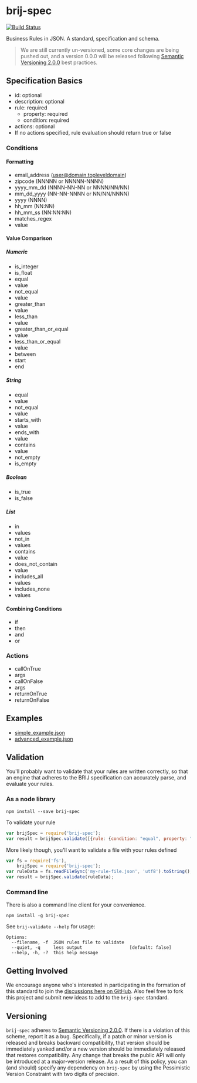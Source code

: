 # brij-spec

[![Build Status](https://travis-ci.org/LinuxBozo/brij-spec.svg?branch=master)](https://travis-ci.org/LinuxBozo/brij-spec)

Business Rules in JSON. A standard, specification and schema.

> We are still currently un-versioned, some core changes are being pushed out, and a version 0.0.0 will be released following [Semantic Versioning 2.0.0](SemVer.org) best practices.

## Specification Basics

 - id: optional
 - description: optional
 - rule: required
    - property: required
    - condition: required
 - actions: optional
 - If no actions specified, rule evaluation should return true or false

### Conditions
#### Formatting

 - email_address (user@domain.topleveldomain)
 - zipcode (NNNNN or NNNNN-NNNN)
 - yyyy_mm_dd (NNNN-NN-NN or NNNN/NN/NN)
 - mm_dd_yyyy (NN-NN-NNNN or NN/NN/NNNN)
 - yyyy (NNNN)
 - hh_mm (NN:NN)
 - hh_mm_ss (NN:NN:NN)
 - matches_regex
  - value

#### Value Comparison

##### Numeric

 - is_integer
 - is_float
 - equal
  - value
 - not_equal
  - value
 - greater_than
  - value
 - less_than
  - value
 - greater_than_or_equal
  - value
 - less_than_or_equal
  - value
 - between
  - start
  - end

##### String

 - equal
  - value
 - not_equal
  - value
 - starts_with
  - value
 - ends_with
  - value
 - contains
  - value
 - not_empty
 - is_empty

##### Boolean

 - is_true
 - is_false

##### List

 - in
  - values
 - not_in
  - values
 - contains
  - value
 - does_not_contain
  - value
 - includes_all
  - values
 - includes_none
  - values

#### Combining Conditions

 - if
 - then
 - and
 - or

### Actions

 - callOnTrue
  - args
 - callOnFalse
  - args
 - returnOnTrue
 - returnOnFalse

## Examples

 - [simple_example.json](raw/master/simple_example.json)
 - [advanced_example.json](raw/master/advanced_example.json)

## Validation

You'll probably want to validate that your rules are written correctly, so that an engine that adheres to the BRIJ specification can accurately parse, and evaluate your rules.

### As a node library

```shell
npm install --save brij-spec
```

To validate your rule
```javascript
var brijSpec = require('brij-spec');
var result = brijSpec.validate([{rule: {condition: "equal", property: "myProp"}}]);
```

More likely though, you'll want to validate a file with your rules defined
```javascript
var fs = require('fs'),
    brijSpec = require('brij-spec');
var ruleData = fs.readFileSync('my-rule-file.json', 'utf8').toString();
var result = brijSpec.validate(ruleData);
```

### Command line

There is also a command line client for your convenience.

```shell
npm install -g brij-spec
```

See `brij-validate --help` for usage:

```shell
Options:
  --filename, -f  JSON rules file to validate
  --quiet, -q     less output                  [default: false]
  --help, -h, -?  this help message
```

## Getting Involved
We encourage anyone who's interested in participating in the formation of this standard to join the [discussions here on GitHub](issues). Also feel free to fork this project and submit new ideas to add to the `brij-spec` standard.

## Versioning
`brij-spec` adheres to [Semantic Versioning 2.0.0](SemVer.org). If there is a violation of this scheme, report it as a bug. Specifically, if a patch or minor version is released and breaks backward compatibility, that version should be immediately yanked and/or a new version should be immediately released that restores compatibility. Any change that breaks the public API will only be introduced at a major-version release. As a result of this policy, you can (and should) specify any dependency on `brij-spec` by using the Pessimistic Version Constraint with two digits of precision.
